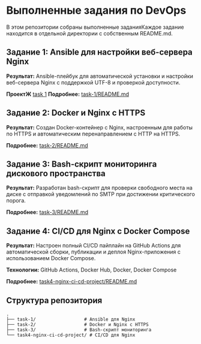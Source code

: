 # Выполненные задания по DevOps

В этом репозитории собраны выполненные заданияКаждое задание находится в отдельной директории с собственным README.md.

## Задание 1: Ansible для настройки веб-сервера Nginx

**Результат:** Ansible-плейбук для автоматической установки и настройки веб-сервера Nginx с поддержкой UTF-8 и проверкой доступности.

**ПроектЖ** [task 1](https://github.com/KucherukDanill/Task-form-1-to-4/tree/master/task-1)
**Подробнее:** [task-1/README.md](task-1/README.md)

## Задание 2: Docker и Nginx с HTTPS

**Результат:** Создан Docker-контейнер с Nginx, настроенным для работы по HTTPS и автоматическим перенаправлением с HTTP на HTTPS.

**Подробнее:** [task-2/README.md](task-2/README.md)

## Задание 3: Bash-скрипт мониторинга дискового пространства

**Результат:** Разработан bash-скрипт для проверки свободного места на диске с отправкой уведомлений по SMTP при достижении критического порога.


**Подробнее:** [task-3/README.md](task-3/README.md)

## Задание 4: CI/CD для Nginx с Docker Compose

**Результат:** Настроен полный CI/CD пайплайн на GitHub Actions для автоматической сборки, публикации и деплоя Nginx-приложения с использованием Docker Compose.

**Технологии:** GitHub Actions, Docker Hub, Docker, Docker Compose

**Подробнее:** [task4-nginx-ci-cd-project/README.md](task4-nginx-ci-cd-project/README.md)

## Структура репозитория

```
.
├── task-1/                  # Ansible для Nginx
├── task-2/                  # Docker и Nginx с HTTPS
├── task-3/                  # Bash-скрипт мониторинга
└── task4-nginx-ci-cd-project/ # CI/CD для Nginx
```

